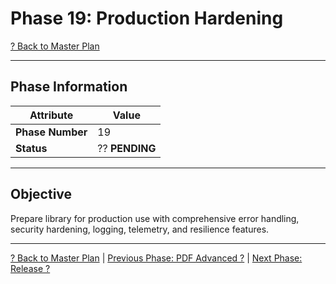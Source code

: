 # Phase 19: Production Hardening

[? Back to Master Plan](../../MasterPlan.md)

---

## Phase Information

| Attribute | Value |
|-----------|-------|
| **Phase Number** | 19 |
| **Status** | ?? **PENDING** |

---

## Objective

Prepare library for production use with comprehensive error handling, security hardening, logging, telemetry, and resilience features.

---

[? Back to Master Plan](../../MasterPlan.md) | [Previous Phase: PDF Advanced ?](Phase-18.md) | [Next Phase: Release ?](Phase-20.md)
